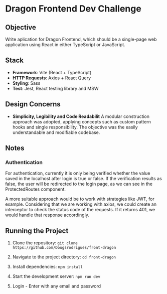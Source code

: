 # Dragon Frontend Dev Challenge

## Objective
Write aplication for Dragon Frontend, which should be a single-page web application using React in either TypeScript or JavaScript.

## Stack

- **Framework**: Vite (React + TypeScript)
- **HTTP Requests**: Axios + React Query
- **Styling**: Sass
- **Test**: Jest, React testing library and MSW

## Design Concerns

- **Simplicity, Legibility and Code Readabilit** A modular construction approach was adopted, applying concepts such as custom pattern hooks and single responsibility. The objective was the easily understandable and modifiable codebase.

## Notes

 ### Authentication
  For authentication, currently it is only being verified whether the value saved in the localhost after login is true or false. If the verification results as false, the user will be redirected to the login page, as we can see in the ProtectedRoutes component.

  A more suitable approach would be to work with strategies like JWT, for example. Considering that we are working with axios, we could create an interceptor to check the status code of the requests. If it returns 401, we would handle that response accordingly.

## Running the Project

1. Clone the repository:
  ``git clone https://github.com/Dougsrodrigues/front-dragon``

2. Navigate to the project directory:
``cd front-dragon``

3. Install dependencies:
``npm install``

4. Start the development server:
``npm run dev``

5. Login - Enter with any email and password

